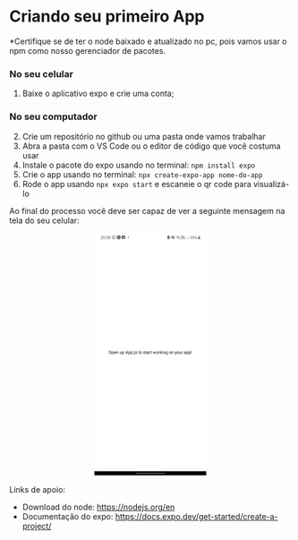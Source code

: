 # Criando seu primeiro App
*Certifique se de ter o node baixado e atualizado no pc, pois vamos usar o npm como nosso gerenciador de pacotes.

### No seu celular
1. Baixe o aplicativo expo e crie uma conta;
   
### No seu computador
2. Crie um repositório no github ou uma pasta onde vamos trabalhar
3. Abra a pasta com o VS Code ou o editor de código que você costuma usar
4. Instale o pacote do expo usando no terminal:  ``npm install expo``  
5. Crie o app usando no terminal: ``npx create-expo-app nome-do-app``
6. Rode o app usando ``npx expo start`` e escaneie o qr code para visualizá-lo 

Ao final do processo você deve ser capaz de ver a seguinte mensagem na tela do seu celular:

<center>
    <img src="./assets/TelaInicialExpo.jpg" alt="Tela Inicial Expo" width="200">
</center>

Links de apoio: 

- Download do node: https://nodejs.org/en
- Documentação do expo: https://docs.expo.dev/get-started/create-a-project/
